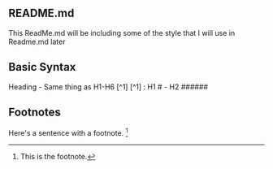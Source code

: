 ## README.md
This ReadMe.md will be including some of the style that I will use in Readme.md later

## Basic Syntax
Heading - Same thing as H1-H6 [^1]
[^1] : H1 # - H2 ######



## Footnotes
Here's a sentence with a footnote. [^100]
[^100]: This is the footnote.

